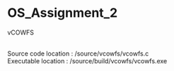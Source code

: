 # OS_Assignment_2<br />
vCOWFS<br /><br />

Source code location : /source/vcowfs/vcowfs.c<br />
Executable location : /source/build/vcowfs/vcowfs.exe
